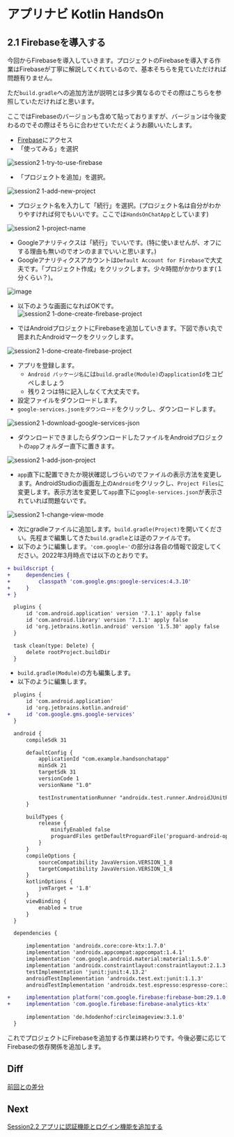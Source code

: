 # アプリナビ Kotlin HandsOn

## 2.1 Firebaseを導入する

今回からFirebaseを導入していきます。プロジェクトのFirebaseを導入する作業はFirebaseが丁寧に解説してくれているので、基本そちらを見ていただければ問題有りません。

ただ`build.gradle`への追加方法が説明とは多少異なるのでその際はこちらを参照していただければと思います。

ここではFirebaseのバージョンも含めて貼っておりますが、バージョンは今後変わるのでその際はそちらに合わせていただくようお願いいたします。

- [Firebase](https://firebase.google.com/)にアクセス
- 「使ってみる」を選択

![session2 1-try-to-use-firebase](https://user-images.githubusercontent.com/57338033/156891066-72fda812-4efd-495f-aa8e-ac80256bdd6f.png)

- 「プロジェクトを追加」を選択。

![session2 1-add-new-project](https://user-images.githubusercontent.com/57338033/156891177-4818bd27-ebc6-44ef-a6bd-bf231b793655.png)

- プロジェクト名を入力して「続行」を選択。(プロジェクト名は自分がわかりやすければ何でもいいです。ここでは`HandsOnChatApp`としています)

![session2 1-project-name](https://user-images.githubusercontent.com/57338033/156891326-40c65afa-afb1-4d6a-b11c-0ca032e80284.png)

- Googleアナリティクスは「続行」でいいです。(特に使いませんが、オフにする理由も無いのでオンのままでいいと思います。)
- Googleアナリティクスアカウントは`Default Account for Firebase`で大丈夫です。「プロジェクト作成」をクリックします。少々時間がかかります(１分くらい？)。

![image](https://user-images.githubusercontent.com/57338033/156891413-4d1b78b2-d4be-419c-a3f4-7bb9b989fb86.png)

- 以下のような画面になればOKです。
![session2 1-done-create-firebase-project](https://user-images.githubusercontent.com/57338033/156891488-dea12f15-2762-42c3-b6b5-91a1739a4475.png)

- ではAndroidプロジェクトにFirebaseを追加していきます。下図で赤い丸で囲まれたAndroidマークをクリックします。

![session2 1-done-create-firebase-project](https://user-images.githubusercontent.com/57338033/156891559-71fe643d-a6c1-4534-a4c6-0991e8af3331.png)

- アプリを登録します。
  - `Android パッケージ名`には`build.gradle(Module)`の`applicationId`をコピペしましょう
  - 残り２つは特に記入しなくて大丈夫です。
- 設定ファイルをダウンロードします。
- `google-services.jsonをダウンロード`をクリックし、ダウンロードします。

![session2 1-download-google-services-json](https://user-images.githubusercontent.com/57338033/156891800-6c1c5287-7771-4db3-84ce-36c10f9d64f2.png)

- ダウンロードできましたらダウンロードしたファイルをAndroidプロジェクトの`app`フォルダー直下に置きます。

![session2 1-add-json-project](https://user-images.githubusercontent.com/57338033/156892096-c9fe7091-6f9e-491e-91cb-50a0ebd741f4.png)

- `app`直下に配置できたか現状確認しづらいのでファイルの表示方法を変更します。AndroidStudioの画面左上の`Android`をクリックし、`Project Files`に変更します。表示方法を変更して`app`直下に`google-services.json`が表示されていれば問題ないです。

![session2 1-change-view-mode](https://user-images.githubusercontent.com/57338033/156892388-60ef2786-ccf2-41aa-bfd4-c7bacc6d6071.png)

- 次にgradleファイルに追加します。`build.gradle(Project)`を開いてください。先程まで編集してきた`build.gradle`とは逆のファイルです。
- 以下のように編集します。`'com.google~'`の部分は各自の情報で設定してください。2022年3月時点では以下のとおりです。

```diff
+ buildscript {
+     dependencies {
+         classpath 'com.google.gms:google-services:4.3.10'
+     }
+ }

  plugins {
      id 'com.android.application' version '7.1.1' apply false
      id 'com.android.library' version '7.1.1' apply false
      id 'org.jetbrains.kotlin.android' version '1.5.30' apply false
  }

  task clean(type: Delete) {
      delete rootProject.buildDir
  }
```

- `build.gradle(Module)`の方も編集します。
- 以下のように編集します。

```diff
  plugins {
      id 'com.android.application'
      id 'org.jetbrains.kotlin.android'
+     id 'com.google.gms.google-services'
  }

  android {
      compileSdk 31

      defaultConfig {
          applicationId "com.example.handsonchatapp"
          minSdk 21
          targetSdk 31
          versionCode 1
          versionName "1.0"

          testInstrumentationRunner "androidx.test.runner.AndroidJUnitRunner"
      }

      buildTypes {
          release {
              minifyEnabled false
              proguardFiles getDefaultProguardFile('proguard-android-optimize.txt'), 'proguard-rules.pro'
          }
      }
      compileOptions {
          sourceCompatibility JavaVersion.VERSION_1_8
          targetCompatibility JavaVersion.VERSION_1_8
      }
      kotlinOptions {
          jvmTarget = '1.8'
      }
      viewBinding {
          enabled = true
      }
  }

  dependencies {

      implementation 'androidx.core:core-ktx:1.7.0'
      implementation 'androidx.appcompat:appcompat:1.4.1'
      implementation 'com.google.android.material:material:1.5.0'
      implementation 'androidx.constraintlayout:constraintlayout:2.1.3'
      testImplementation 'junit:junit:4.13.2'
      androidTestImplementation 'androidx.test.ext:junit:1.1.3'
      androidTestImplementation 'androidx.test.espresso:espresso-core:3.4.0'

+     implementation platform('com.google.firebase:firebase-bom:29.1.0')
+     implementation 'com.google.firebase:firebase-analytics-ktx'
 
      implementation 'de.hdodenhof:circleimageview:3.1.0'
  }
```

これでプロジェクトにFirebaseを追加する作業は終わりです。今後必要に応じてFirebaseの依存関係を追加します。

## Diff

[前回との差分](https://github.com/Juris710/AppNavi_Kotlin_ChatApp_HandsOn_v2/compare/session1.4...session2.1)

## Next

[Session2.2 アプリに認証機能とログイン機能を追加する](https://github.com/Juris710/AppNavi_Kotlin_ChatApp_HandsOn_v2/tree/session2.2)
